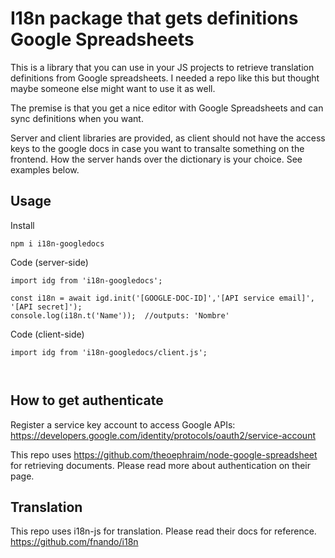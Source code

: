 # I18n package that gets definitions Google Spreadsheets

This is a library that you can use in your JS projects to retrieve translation definitions from Google spreadsheets. I needed a repo like this but thought maybe someone else might want to use it as well. 

The premise is that you get a nice editor with Google Spreadsheets and can sync definitions when you want. 

Server and client libraries are provided, as client should not have the access keys to the google docs in case you want to transalte something on the frontend. How the server hands over the dictionary is your choice. See examples below.

## Usage

Install

`npm i i18n-googledocs`

Code (server-side)
`````
import idg from 'i18n-googledocs';

const i18n = await igd.init('[GOOGLE-DOC-ID]','[API service email]', '[API secret]');
console.log(i18n.t('Name'));  //outputs: 'Nombre'
`````

Code (client-side)
`````
import idg from 'i18n-googledocs/client.js';



`````



## How to get authenticate

Register a service key account to access Google APIs:
https://developers.google.com/identity/protocols/oauth2/service-account

This repo uses
https://github.com/theoephraim/node-google-spreadsheet
for retrieving documents. Please read more about authentication on their page.

## Translation

This repo uses i18n-js for translation. Please read their docs for reference.
https://github.com/fnando/i18n
